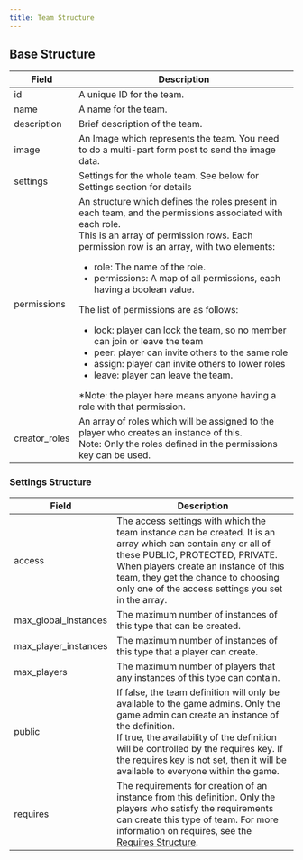 ```yaml
---
title: Team Structure
---
```


## Base Structure

|    Field    |    Description    |
|-------------|-------------------|
| id          | A unique ID for the team. |
| name        | A name for the team. |
| description | Brief description of the team. |
| image       | An Image which represents the team. You need to do a multi-part form post to send the image data. |
| settings    | Settings for the whole team. See below for Settings section for details |
| permissions | An structure which defines the roles present in each team, and the permissions associated with each role. <br />This is an array of permission rows. Each permission row is an array, with two elements:<ul><li>role: The name of the role.</li><li>permissions: A map of all permissions, each having a boolean value.</li></ul>The list of permissions are as follows:<ul><li>lock: player can lock the team, so no member can join or leave the team</li><li>peer: player can invite others to the same role</li><li>assign: player can invite others to lower roles</li><li>leave: player can leave the team.</li></ul>*Note: the player here means anyone having a role with that permission. |
| creator_roles |  An array of roles which will be assigned to the player who creates an instance of this.<br/>Note: Only the roles defined in the permissions key can be used. |

### Settings Structure

|    Field    |    Description    |
|-------------|-------------------|
| access      | The access settings with which the team instance can be created. It is an array which can contain any or all of these PUBLIC, PROTECTED, PRIVATE. When players create an instance of this team, they get the chance to choosing only one of the access settings you set in the array. |
| max_global_instances | The maximum number of instances of this type that can be created. |
| max_player_instances | The maximum number of instances of this type that a player can create. |
| max_players | The maximum number of players that any instances of this type can contain. |
| public      | If false, the team definition will only be available to the game admins. Only the game admin can create an instance of the definition.<br />If true, the availability of the definition will be controlled by the requires key. If the requires key is not set, then it will be available to everyone within the game. |
| requires    | The requirements for creation of an instance from this definition. Only the players who satisfy the requirements can create this type of team. For more information on requires, see the [Requires Structure](requires-structure.md). |
